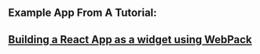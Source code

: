 ## Example App From A Tutorial:
## [Building a React App as a widget using WebPack](https://ohsnail.com/building-a-react-app-as-a-widget-using-webpack/)